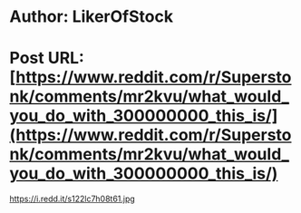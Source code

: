 # Author: LikerOfStock
# Post URL: [https://www.reddit.com/r/Superstonk/comments/mr2kvu/what_would_you_do_with_300000000_this_is/](https://www.reddit.com/r/Superstonk/comments/mr2kvu/what_would_you_do_with_300000000_this_is/)


https://i.redd.it/s122lc7h08t61.jpg